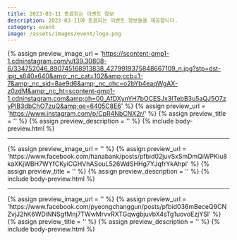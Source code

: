 ```yaml
---
title: 2023-03-11 종료되는 이벤트 정보
description: 2023-03-11에 종료되는 이벤트 정보들을 제공합니다.
category: event
image: /assets/images/event/logo.png
---
```

{% assign preview_image_url = 'https://scontent-gmp1-1.cdninstagram.com/v/t39.30808-6/334752046_890745168913838_4279919375848667109_n.jpg?stp=dst-jpg_s640x640&amp;_nc_cat=102&amp;ccb=1-7&amp;_nc_sid=8ae9d6&amp;_nc_ohc=o2bYb4eaqWgAX-z0zdM&amp;_nc_ht=scontent-gmp1-1.cdninstagram.com&amp;oh=00_AfDXynYH7bOCESJx3ITebB3u5aQJ5O7zyPIB3dbChO7zuQ&amp;oe=6405C8E6' %}
{% assign preview_url = 'https://www.instagram.com/p/CpR4NbCNX2r/' %}
{% assign preview_title = '' %}
{% assign preview_description = '' %}
{% include body-preview.html %}
<hr>{% assign preview_image_url = '' %}
{% assign preview_url = 'https://www.facebook.com/hanabank/posts/pfbid02juvSxSmDmQiWPKiu8kaXKjWBH7WYfCKyiCGHVhASouL526WdSHHg7YJqfrYkAhpl' %}
{% assign preview_title = '' %}
{% assign preview_description = '' %}
{% include body-preview.html %}
<hr>{% assign preview_image_url = '' %}
{% assign preview_url = 'https://www.facebook.com/pyeongchanggun/posts/pfbid036mBeceQ9CNZvjJ2hK6WDiNNSgfMnj7TWwMrvvRXTGqwgbjuvbX4sTg1uovoEzjYSl' %}
{% assign preview_title = '' %}
{% assign preview_description = '' %}
{% include body-preview.html %}